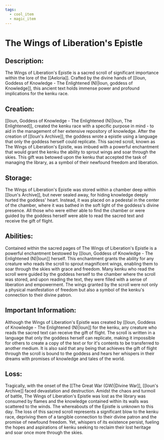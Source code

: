 ```yaml
---
tags:
  - cool_item
  - magic_item
---
```

# The Wings of Liberation's Epistle

## Description:
The Wings of Liberation's Epistle is a sacred scroll of significant importance within the lore of the [[Aeloria]]. Crafted by the divine hands of [[Ioun, Goddess of Knowledge - The Enlightened (N)|Ioun, goddess of Knowledge]], this ancient text holds immense power and profound implications for the kenku race.

## Creation:
[[Ioun, Goddess of Knowledge - The Enlightened (N)|Ioun, The Enlightened]], created the kenku race with a specific purpose in mind - to aid in the management of her extensive repository of knowledge. After the creation of [[Ioun's Archive]], the goddess wrote a epistle using a language that only the goddess herself could replicate. This sacred scroll, known as The Wings of Liberation's Epistle, was imbued with a powerful enchantment that would grant the kenku the ability to sprout wings and soar through the skies. This gift was betowed upon the kenku that accepted the task of managing the library, as a symbol of their newfound freedom and liberation.

## Storage:
The Wings of Liberation's Epistle was stored within a chamber deep within [[Ioun's Archive]], but never sealed away, for hiding knowledge deeply hurted the goddess' heart. Instead, it was placed on a pedestal in the center of the chamber, where it was bathed in the soft light of the goddess's divine presence. All those who were either able to find the chamber or were guided by the goddess herself were able to read the sacred text and receive the gift of flight. 

## Abilities:
Contained within the sacred pages of The Wings of Liberation's Epistle is a powerful enchantment bestowed by [[Ioun, Goddess of Knowledge - The Enlightened (N)|Ioun]] herself. This enchantment grants the ability for any creature who reads the scroll to sprout magnificent wings, enabling them to soar through the skies with grace and freedom. Many kenku who read the scroll were guided by the goddess herself to the chamber where the scroll was stored, and upon reading the text, they were filled with a sense of liberation and empowerment. The wings granted by the scroll were not only a physical manifestation of freedom but also a symbol of the kenku's connection to their divine patron.

## Important Information:
Although the Wings of Liberation's Epistle was created by [[Ioun, Goddess of Knowledge - The Enlightened (N)|Ioun]] for the kenku, any creature who reads the sacred text can receive the gift of flight. The scroll is written in a language that only the goddess herself can replicate, making it impossible for others to create a copy of the text or for it's contents to be transferred to another medium. It is also said that any being that achieves the gift of flight through the scroll is bound to the goddess and hears her whispers in their dreams with promises of knowledge and tales of the world.

## Loss:
Tragically, with the onset of the [[The Great War (GW)|Divine War]], [[Ioun's Archive]] faced devastation and destruction. Amidst the chaos and turmoil of battle, The Wings of Liberation's Epistle was lost as the library was consumed by flames and the knowledge contained within its walls was scattered to the winds. The whereabouts of the Epistle is unknown to this day. The loss of this sacred scroll represents a significant blow to the kenku race, depriving them of a tangible connection to their divine patron and the promise of newfound freedom. Yet, whispers of its existence persist, fueling the hopes and aspirations of kenku seeking to reclaim their lost heritage and soar once more through the skies.